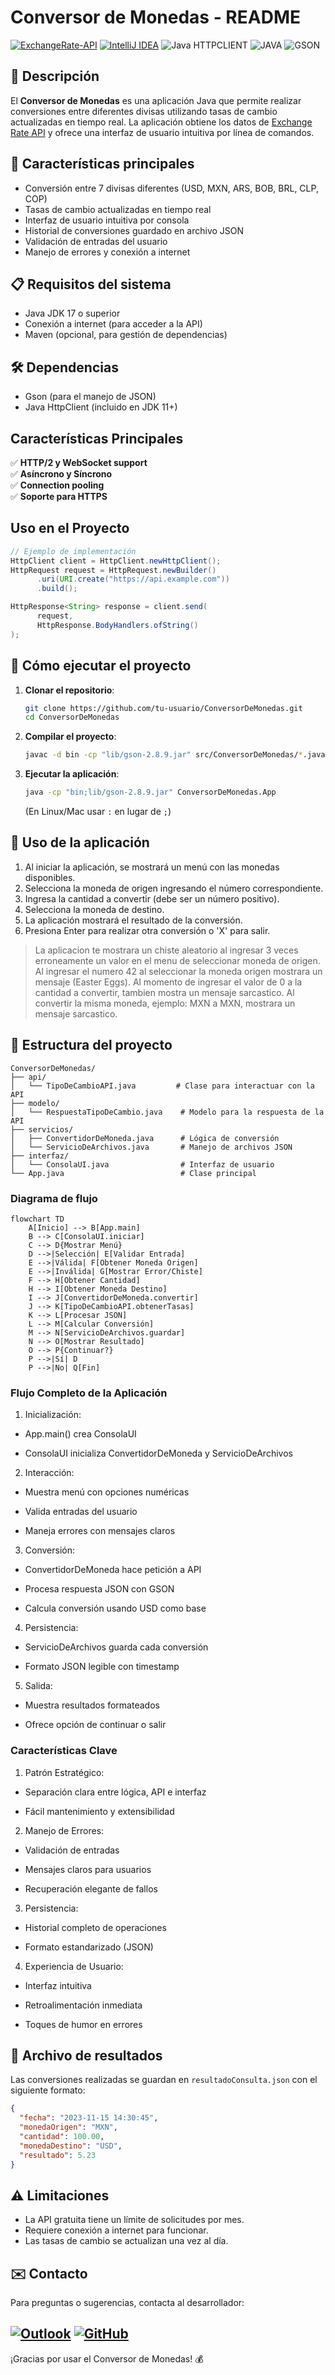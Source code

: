 # Conversor de Monedas - README

[![ExchangeRate-API](https://img.shields.io/badge/ExchangeRate_API-v6-%23006FEE?style=for-the-badge&logo=currency-exchange&logoColor=white)](https://www.exchangerate-api.com)
[![IntelliJ IDEA](https://img.shields.io/badge/IntelliJ_IDEA-2023.3-%23000000?style=for-the-badge&logo=intellijidea&logoColor=white)](https://www.jetbrains.com/idea/)
![Java HTTPCLIENT](https://img.shields.io/badge/Java_HttpClient-11%2B-%23ED8B00?style=for-the-badge&logo=openjdk&logoColor=white)
![JAVA](https://img.shields.io/badge/Java-17%2B-blue)
![GSON](https://img.shields.io/badge/GSON-2.13.1-%23ED1C24?logo=google&logoColor=white)

## 📌 Descripción

El **Conversor de Monedas** es una aplicación Java que permite realizar conversiones entre diferentes divisas utilizando tasas de cambio actualizadas en tiempo real. La aplicación obtiene los datos de [Exchange Rate API](https://www.exchangerate-api.com/) y ofrece una interfaz de usuario intuitiva por línea de comandos.

## 🌟 Características principales

- Conversión entre 7 divisas diferentes (USD, MXN, ARS, BOB, BRL, CLP, COP)
- Tasas de cambio actualizadas en tiempo real
- Interfaz de usuario intuitiva por consola
- Historial de conversiones guardado en archivo JSON
- Validación de entradas del usuario
- Manejo de errores y conexión a internet

## 📋 Requisitos del sistema

- Java JDK 17 o superior
- Conexión a internet (para acceder a la API)
- Maven (opcional, para gestión de dependencias)

## 🛠️ Dependencias

- Gson (para el manejo de JSON)
- Java HttpClient (incluido en JDK 11+)

## Características Principales
✅ **HTTP/2 y WebSocket support**  
✅ **Asíncrono y Síncrono**  
✅ **Connection pooling**  
✅ **Soporte para HTTPS**  

## Uso en el Proyecto
```java
// Ejemplo de implementación
HttpClient client = HttpClient.newHttpClient();
HttpRequest request = HttpRequest.newBuilder()
      .uri(URI.create("https://api.example.com"))
      .build();

HttpResponse<String> response = client.send(
      request, 
      HttpResponse.BodyHandlers.ofString()
);
```
## 🚀 Cómo ejecutar el proyecto

1. **Clonar el repositorio**:

   ```bash
   git clone https://github.com/tu-usuario/ConversorDeMonedas.git
   cd ConversorDeMonedas
   ```

2. **Compilar el proyecto**:
   ```bash
   javac -d bin -cp "lib/gson-2.8.9.jar" src/ConversorDeMonedas/*.java src/ConversorDeMonedas/**/*.java
   ```

3. **Ejecutar la aplicación**:
   ```bash
   java -cp "bin;lib/gson-2.8.9.jar" ConversorDeMonedas.App
   ```
   (En Linux/Mac usar `:` en lugar de `;`)

## 🧭 Uso de la aplicación

1. Al iniciar la aplicación, se mostrará un menú con las monedas disponibles.
2. Selecciona la moneda de origen ingresando el número correspondiente.
3. Ingresa la cantidad a convertir (debe ser un número positivo).
4. Selecciona la moneda de destino.
5. La aplicación mostrará el resultado de la conversión.
6. Presiona Enter para realizar otra conversión o 'X' para salir.

>  La aplicacion te mostrara un chiste aleatorio al ingresar 3 veces erroneamente un valor en el menu de seleccionar moneda de origen. 
Al ingresar el numero 42 al seleccionar la moneda origen mostrara un mensaje (Easter Eggs). 
Al momento de ingresar el valor de 0 a la cantidad a convertir, tambien mostra un mensaje sarcastico. 
Al convertir la misma moneda, ejemplo: MXN a MXN, mostrara un mensaje sarcastico.



## 📂 Estructura del proyecto

```
ConversorDeMonedas/
├── api/
│   └── TipoDeCambioAPI.java         # Clase para interactuar con la API
├── modelo/
│   └── RespuestaTipoDeCambio.java    # Modelo para la respuesta de la API
├── servicios/
│   ├── ConvertidorDeMoneda.java      # Lógica de conversión
│   └── ServicioDeArchivos.java       # Manejo de archivos JSON
├── interfaz/
│   └── ConsolaUI.java                # Interfaz de usuario
└── App.java                          # Clase principal
```
### Diagrama de flujo

```mermaid
flowchart TD
    A[Inicio] --> B[App.main]
    B --> C[ConsolaUI.iniciar]
    C --> D{Mostrar Menú}
    D -->|Selección| E[Validar Entrada]
    E -->|Válida| F[Obtener Moneda Origen]
    E -->|Inválida| G[Mostrar Error/Chiste]
    F --> H[Obtener Cantidad]
    H --> I[Obtener Moneda Destino]
    I --> J[ConvertidorDeMoneda.convertir]
    J --> K[TipoDeCambioAPI.obtenerTasas]
    K --> L[Procesar JSON]
    L --> M[Calcular Conversión]
    M --> N[ServicioDeArchivos.guardar]
    N --> O[Mostrar Resultado]
    O --> P{Continuar?}
    P -->|Sí| D
    P -->|No| Q[Fin]
```

### Flujo Completo de la Aplicación

1. Inicialización:

- App.main() crea ConsolaUI

- ConsolaUI inicializa ConvertidorDeMoneda y ServicioDeArchivos

2. Interacción:

- Muestra menú con opciones numéricas

- Valida entradas del usuario

- Maneja errores con mensajes claros

3. Conversión:

- ConvertidorDeMoneda hace petición a API

- Procesa respuesta JSON con GSON

- Calcula conversión usando USD como base

4. Persistencia:

- ServicioDeArchivos guarda cada conversión

- Formato JSON legible con timestamp

5. Salida:

- Muestra resultados formateados

- Ofrece opción de continuar o salir

### Características Clave

1. Patrón Estratégico:

- Separación clara entre lógica, API e interfaz

- Fácil mantenimiento y extensibilidad

2. Manejo de Errores:

- Validación de entradas

- Mensajes claros para usuarios

- Recuperación elegante de fallos

3. Persistencia:

- Historial completo de operaciones

- Formato estandarizado (JSON)

4. Experiencia de Usuario:

- Interfaz intuitiva

- Retroalimentación inmediata

- Toques de humor en errores

## 📝 Archivo de resultados

Las conversiones realizadas se guardan en `resultadoConsulta.json` con el siguiente formato:

```json
{
  "fecha": "2023-11-15 14:30:45",
  "monedaOrigen": "MXN",
  "cantidad": 100.00,
  "monedaDestino": "USD",
  "resultado": 5.23
}
```

## ⚠️ Limitaciones

- La API gratuita tiene un límite de solicitudes por mes.
- Requiere conexión a internet para funcionar.
- Las tasas de cambio se actualizan una vez al día.


## ✉️ Contacto

Para preguntas o sugerencias, contacta al desarrollador:

[![Outlook](https://img.shields.io/badge/Microsoft_Outlook-0078D4?style=for-the-badge&logo=microsoft-outlook&logoColor=white)](mailto:cisco_red@outlook.com)
[![GitHub](https://img.shields.io/badge/GitHub-100000?style=for-the-badge&logo=github&logoColor=white)](https://github.com/ciscored3507)
---

¡Gracias por usar el Conversor de Monedas! 💰
